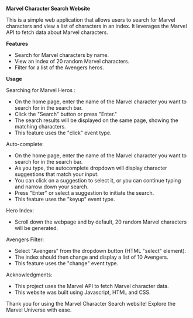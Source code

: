 **Marvel Character Search Website**

This is a simple web application that allows users to search for Marvel characters and view a list of characters in an index. It leverages the Marvel API to fetch data about Marvel characters.

**Features**
- Search for Marvel characters by name.
- View an index of 20 random Marvel characters.
- Filter for a list of the Avengers heros.

**Usage**

Searching for Marvel Heros :
- On the home page, enter the name of the Marvel character you want to search for in the search bar.
- Click the "Search" button or press "Enter."
- The search results will be displayed on the same page, showing the matching characters.
- This feature uses the "click" event type.

Auto-complete: 
- On the home page, enter the name of the Marvel character you want to search for in the search bar.
- As you type, the autocomplete dropdown will display character suggestions that match your input.
- You can click on a suggestion to select it, or you can continue typing and narrow down your search.
- Press "Enter" or select a suggestion to initiate the search.
- This feature uses the "keyup" event type.

Hero Index:
- Scroll down the webpage and by default, 20 random Marvel characters will be generated.

Avengers Filter: 
- Select "Avengers" from the dropdown button (HTML "select" element).
- The index should then change and display a list of 10 Avengers.
- This feature uses the "change" event type.

Acknowledgments:
- This project uses the Marvel API to fetch Marvel character data.
- This website was built using Javascript, HTML and CSS.

Thank you for using the Marvel Character Search website! Explore the Marvel Universe with ease.
